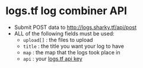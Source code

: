 # logs.tf log combiner API
* Submit POST data to http://logs.sharky.tf/api/post
* ALL of the following fields must be used:
  * `upload[]` : the files to upload
  * `title` : the title you want your log to have
  * `map` : the map that the logs took place in
  * `api` : your [logs.tf api key](http://logs.tf/about)
